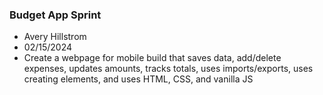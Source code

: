 ### Budget App Sprint

+ Avery Hillstrom
+ 02/15/2024
+ Create a webpage for mobile build that saves data, add/delete expenses, updates amounts, tracks totals, uses imports/exports, uses creating elements, and uses HTML, CSS, and vanilla JS